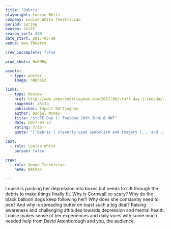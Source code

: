 ```yaml
---
title: "Debris"
playwright: Louise White
company: Louise White Theatrician
period: Spring
season: StuFF
season_sort: 490
date_start: 2017-06-20
venue: New Theatre

crew_incomplete: false

prod_shots: Hw5NRq

assets:
  - type: poster
    image: nN835Sz

links:
  - type: Review
    href: http://www.impactnottingham.com/2017/06/stuff-day-1-tuesday-20th-june-nnt/
    snapshot: aRiSq
    publisher: Impact Nottingham
    author: Daniel McVey
    title: "StuFF Day 1: Tuesday 20th June @ NNT"
    date: 2017-03-23
    rating: 7/10
    quote: "['Debris'] cleverly used symbolism and imagery [... and ...] worked best in the scenes where the audience were directly used."

cast:
  - role: Louise White
    person: false

crew:
  - role: Venue Technician
    name: Nathan

---
```


Louise is packing her depression into boxes but needs to sift through the debris to make things finally fit. Why is Cornwall so scary? Why do the black balloon dogs keep following her? Why does she constantly need to pee? And why is spreading butter on toast such a big deal? Raising awareness and challenging attitudes towards depression and mental health, Louise makes sense of her experiences and daily vices with some much needed help from David Attenborough and you, the audience.
